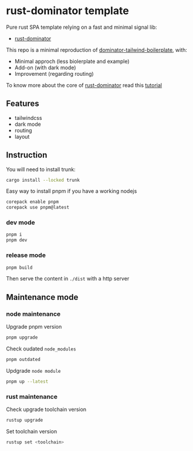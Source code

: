# rust-dominator template

Pure rust SPA template relying on a fast and minimal signal lib:

* [rust-dominator](https://github.com/Pauan/rust-dominator)

This repo is a minimal reproduction of [dominator-tailwind-boilerplate](https://github.com/dakom/dominator-tailwind-boilerplate), with:

* Minimal approch (less biolerplate and example)
* Add-on (with dark mode)
* Improvement (regarding routing)

To know more about the core of [rust-dominator](https://github.com/Pauan/rust-dominator) read this [tutorial](https://docs.rs/futures-signals/0.3.32/futures_signals/tutorial/index.html)

## Features

* tailwindcss
* dark mode
* routing
* layout

## Instruction

You will need to install trunk:

```sh
cargo install --locked trunk
```

Easy way to install pnpm if you have a working nodejs

```sh
corepack enable pnpm
corepack use pnpm@latest
```

### dev mode

```sh
pnpm i
pnpm dev
```

### release mode

```sh
pnpm build
```

Then serve the content in `./dist` with a http server


## Maintenance mode

### node maintenance

Upgrade pnpm version
```bash
pnpm upgrade
```

Check oudated `node_modules`
```bash
pnpm outdated
```

Updgrade `node module`
```bash
pnpm up --latest
```

### rust maintenance

Check upgrade toolchain version
```bash
rustup upgrade
```

Set toolchain version
```bash
rustup set <toolchain>
```


